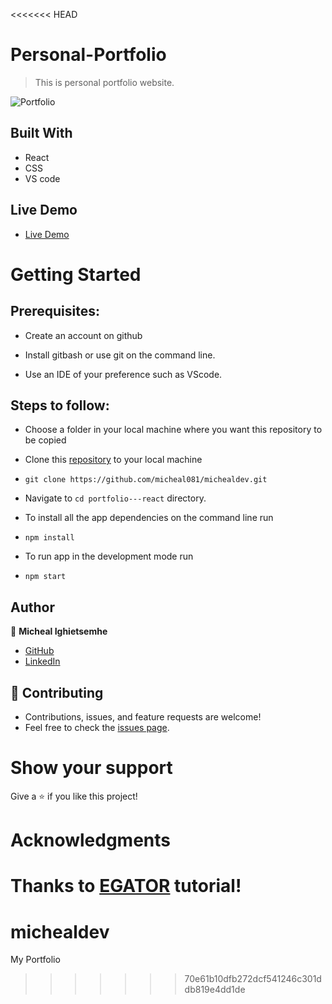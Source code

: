 <<<<<<< HEAD
# Personal-Portfolio
> This is personal portfolio website.

![Portfolio](https://raw.github.com/micheal081/michealdev/master/src/assets/port.png)

## Built With

- React
- CSS
- VS code

## Live Demo

- [Live Demo](https://meri-mg-portfolio.netlify.app/)


# Getting Started
## Prerequisites:


- Create an account on github

- Install gitbash or use git on the command line.

- Use an IDE of your preference such as VScode.

## Steps to follow:

- Choose a folder in your local machine where you want this repository to be copied

- Clone this [repository](https://github.com/micheal081/michealdev.git) to your local machine 
- ```
  git clone https://github.com/micheal081/michealdev.git
  ```

- Navigate to `cd portfolio---react`  directory.

- To install all the app dependencies on the command line run
- ```
  npm install
  ``` 
- To run app in the development mode run 
- ```
  npm start
  ```


## Author

:man: **Micheal Ighietsemhe**

- [GitHub](https://github.com/micheal081)
- [LinkedIn](https://www.linkedin.com/in/micheal-ighietsemhe-502640222/)

## 🤝 Contributing
- Contributions, issues, and feature requests are welcome!
- Feel free to check the [issues page](https://github.com/micheal081/michealdev/issues/).

# Show your support
Give a ⭐ if you like this project!

# Acknowledgments
Thanks to [EGATOR](https://www.youtube.com/watch?v=G-Cr00UYokU&list=WL&index=55&t=1845s) tutorial!
=======
# michealdev
My Portfolio
>>>>>>> 70e61b10dfb272dcf541246c301ddb819e4dd1de
